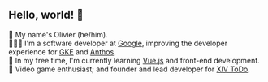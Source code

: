 ## Hello, world! 👋

💬 My name's Olivier (he/him).<br />
👨🏻‍💻 I'm a software developer at [Google](https://about.google/), improving the developer experience for [GKE](https://cloud.google.com/kubernetes-engine/) and [Anthos](https://cloud.google.com/anthos/).<br />
🌱 In my free time, I'm currently learning [Vue.js](https://vuejs.org/) and front-end development.<br />
🏹 Video game enthusiast; and founder and lead developer for [XIV ToDo](https://xivtodo.com).

<!--
**bourgeoisor/bourgeoisor** is a ✨ _special_ ✨ repository because its `README.md` (this file) appears on your GitHub profile.

Here are some ideas to get you started:

- 🔭 I’m currently working on ...
- 🌱 I’m currently learning ...
- 👯 I’m looking to collaborate on ...
- 🤔 I’m looking for help with ...
- 💬 Ask me about ...
- 📫 How to reach me: ...
- 😄 Pronouns: ...
- ⚡ Fun fact: ...
-->
